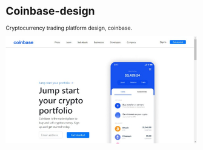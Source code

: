# Coinbase-design

Cryptocurrency trading platform design, coinbase.

<img src="assets/img/cb1.jpeg" alt="Page"/>
